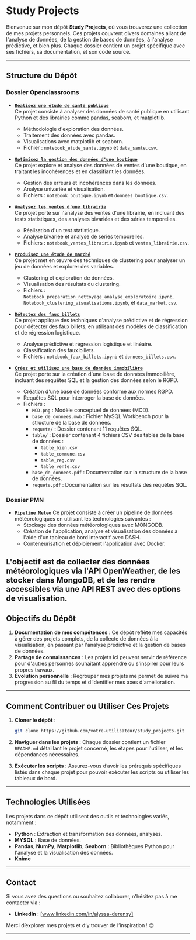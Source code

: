 # Study Projects

Bienvenue sur mon dépôt **Study Projects**, où vous trouverez une collection de mes projets personnels. Ces projets couvrent divers domaines allant de l'analyse de données, de la gestion de bases de données, à l'analyse prédictive, et bien plus. Chaque dossier contient un projet spécifique avec ses fichiers, sa documentation, et son code source.

---

## Structure du Dépôt

### Dossier Openclassrooms
- **[`Réalisez une étude de santé publique`](./Openclassrooms/analyse_sante_publique)**  
  Ce projet consiste à analyser des données de santé publique en utilisant Python et des librairies comme pandas, seaborn, et matplotlib.  
  - Méthodologie d'exploration des données.  
  - Traitement des données avec pandas.  
  - Visualisations avec matplotlib et seaborn.  
  - Fichier : `notebook_etude_sante.ipynb` et `data_sante.csv`.

- **[`Optimisez la gestion des données d'une boutique`](./Openclassrooms/analyse_gestion_donnees_boutique)**  
  Ce projet explore et analyse des données de ventes d'une boutique, en traitant les incohérences et en classifiant les données.  
  - Gestion des erreurs et incohérences dans les données.  
  - Analyse univariée et visualisation.  
  - Fichiers : `notebook_boutique.ipynb` et `donnees_boutique.csv`.

- **[`Analysez les ventes d'une librairie`](./Openclassrooms/analyse_ventes_librairie)**  
  Ce projet porte sur l'analyse des ventes d'une librairie, en incluant des tests statistiques, des analyses bivariées et des séries temporelles.  
  - Réalisation d'un test statistique.  
  - Analyse bivariée et analyse de séries temporelles.  
  - Fichiers : `notebook_ventes_librairie.ipynb` et `ventes_librairie.csv`.

- **[`Produisez une étude de marché`](./Openclassrooms/etude_marche)**  
  Ce projet met en œuvre des techniques de clustering pour analyser un jeu de données et explorer des variables.  
  - Clustering et exploration de données.  
  - Visualisation des résultats du clustering.  
  - Fichiers : `Notebook_preparation_nettoyage_analyse_exploratoire.ipynb`, `Notebook_clustering_visualisations.ipynb`, et `data_market.csv`.

- **[`Détectez des faux billets`](./Openclassrooms/detection_faux_billets)**  
  Ce projet applique des techniques d'analyse prédictive et de régression pour détecter des faux billets, en utilisant des modèles de classification et de régression logistique.  
  - Analyse prédictive et régression logistique et linéaire.  
  - Classification des faux billets.  
  - Fichiers : `notebook_faux_billets.ipynb` et `donnees_billets.csv`.

- **[`Créez et utilisez une base de données immobilière`](./Openclassrooms/gestionçbase_de_donnees_immobiliere)**  
  Ce projet porte sur la création d'une base de données immobilière, incluant des requêtes SQL et la gestion des données selon le RGPD.  
  - Création d'une base de données conforme aux normes RGPD.  
  - Requêtes SQL pour interroger la base de données.  
  - Fichiers : 
    - `MCD.png` : Modèle conceptuel de données (MCD).  
    - `base_de_donnees.mwb` : Fichier MySQL Workbench pour la structure de la base de données.  
    - `requete/` : Dossier contenant 11 requêtes SQL.  
    - `table/` : Dossier contenant 4 fichiers CSV des tables de la base de données :  
      - `table_bien.csv`  
      - `table_commune.csv`  
      - `table_reg.csv`  
      - `table_vente.csv`  
    - `base_de_donnees.pdf` : Documentation sur la structure de la base de données.  
    - `requete.pdf` : Documentation sur les résultats des requêtes SQL.

### Dossier PMN

- **[`Pipeline Meteo`](./PMN/pipeline_meteo)**
  Ce projet consiste à créer un pipeline de données météorologiques en utilisant les technologies suivantes :
    - Stockage des données météorologiques avec MONGODB.
    - Création de l'application, analyse et visualisation des données à l'aide d'un tableau de bord interactif avec DASH.
    - Conteneurisation et déploiement l'application avec Docker.

L'objectif est de collecter des données météorologiques via l'API OpenWeather, de les stocker dans MongoDB, et de les rendre accessibles via une API REST avec des options de visualisation.
---

## Objectifs du Dépôt

1. **Documentation de mes compétences** : Ce dépôt reflète mes capacités à gérer des projets complets, de la collecte de données à la visualisation, en passant par l'analyse prédictive et la gestion de bases de données.  
2. **Partage de connaissances** : Les projets ici peuvent servir de référence pour d'autres personnes souhaitant apprendre ou s'inspirer pour leurs propres travaux.  
3. **Évolution personnelle** : Regrouper mes projets me permet de suivre ma progression au fil du temps et d’identifier mes axes d'amélioration.

---

## Comment Contribuer ou Utiliser Ces Projets

1. **Cloner le dépôt** :  
   ```bash
   git clone https://github.com/votre-utilisateur/study_projects.git

2. **Naviguer dans les projets** : Chaque dossier contient un fichier `README.md` détaillant le projet concerné, les étapes pour l'utiliser, et les dépendances nécessaires.

3. **Exécuter les scripts** : Assurez-vous d’avoir les prérequis spécifiques listés dans chaque projet pour pouvoir exécuter les scripts ou utiliser les tableaux de bord.

---

## Technologies Utilisées

Les projets dans ce dépôt utilisent des outils et technologies variés, notamment :  
- **Python** : Extraction et transformation des données, analyses.  
- **MYSQL** : Base de données.
- **Pandas**, **NumPy**, **Matplotlib**, **Seaborn** : Bibliothèques Python pour l'analyse et la visualisation des données.  
- **Knime**

---

## Contact

Si vous avez des questions ou souhaitez collaborer, n'hésitez pas à me contacter via :  
- **LinkedIn** : [www.linkedin.com/in/alyssa-derensy]  

Merci d’explorer mes projets et d’y trouver de l’inspiration ! 😊

--- 